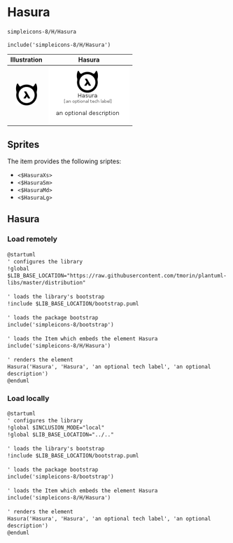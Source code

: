 # Hasura


```text
simpleicons-8/H/Hasura
```

```text
include('simpleicons-8/H/Hasura')
```



| Illustration | Hasura |
| :---: | :---: |
| ![illustration for Illustration](../../simpleicons-8/H/Hasura.png) | ![illustration for Hasura](../../simpleicons-8/H/Hasura.Local.png) |



## Sprites
The item provides the following sriptes:

- `<$HasuraXs>`
- `<$HasuraSm>`
- `<$HasuraMd>`
- `<$HasuraLg>`





## Hasura

### Load remotely
```plantuml
@startuml
' configures the library
!global $LIB_BASE_LOCATION="https://raw.githubusercontent.com/tmorin/plantuml-libs/master/distribution"

' loads the library's bootstrap
!include $LIB_BASE_LOCATION/bootstrap.puml

' loads the package bootstrap
include('simpleicons-8/bootstrap')

' loads the Item which embeds the element Hasura
include('simpleicons-8/H/Hasura')

' renders the element
Hasura('Hasura', 'Hasura', 'an optional tech label', 'an optional description')
@enduml
```

### Load locally
```plantuml
@startuml
' configures the library
!global $INCLUSION_MODE="local"
!global $LIB_BASE_LOCATION="../.."

' loads the library's bootstrap
!include $LIB_BASE_LOCATION/bootstrap.puml

' loads the package bootstrap
include('simpleicons-8/bootstrap')

' loads the Item which embeds the element Hasura
include('simpleicons-8/H/Hasura')

' renders the element
Hasura('Hasura', 'Hasura', 'an optional tech label', 'an optional description')
@enduml
```

